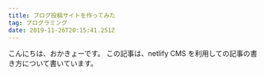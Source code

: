 ```yaml
---
title: ブログ投稿サイトを作ってみた
tag: プログラミング
date: 2019-11-26T20:15:41.251Z
---
```

こんにちは、おかきょーです。
この記事は、netlify CMS を利用しての記事の書き方について書いています。
